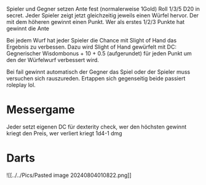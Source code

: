 
Spieler und Gegner setzen Ante fest (normalerweise 1Gold)
Roll 1/3/5 D20 in secret.
Jeder Spieler zeigt jetzt gleichzeitig jeweils einen Würfel hervor. Der mit dem höheren gewinnt einen Punkt. Wer als erstes 1/2/3 Punkte hat gewinnt die Ante

Bei jedem Wurf hat jeder Spieler die Chance mit Slight of Hand das Ergebnis zu verbessen. Dazu wird Slight of Hand gewürfelt mit DC: Gegnerischer Wisdombonus + 10 + 0.5 (aufgerundet) für jeden Punkt um den der Würfelwurf verbessert wird.

Bei fail gewinnt automatisch der Gegner das Spiel oder der Spieler muss versuchen sich rauszureden.
Ertappen sich gegenseitig beide passiert roleplay lol.

# Messergame

Jeder setzt eigenen DC für dexterity check, wer den höchsten gewinnt kriegt den Preis, wer verliert kriegt 1d4-1 dmg

# Darts

![[../../Pics/Pasted image 20240804010822.png]]